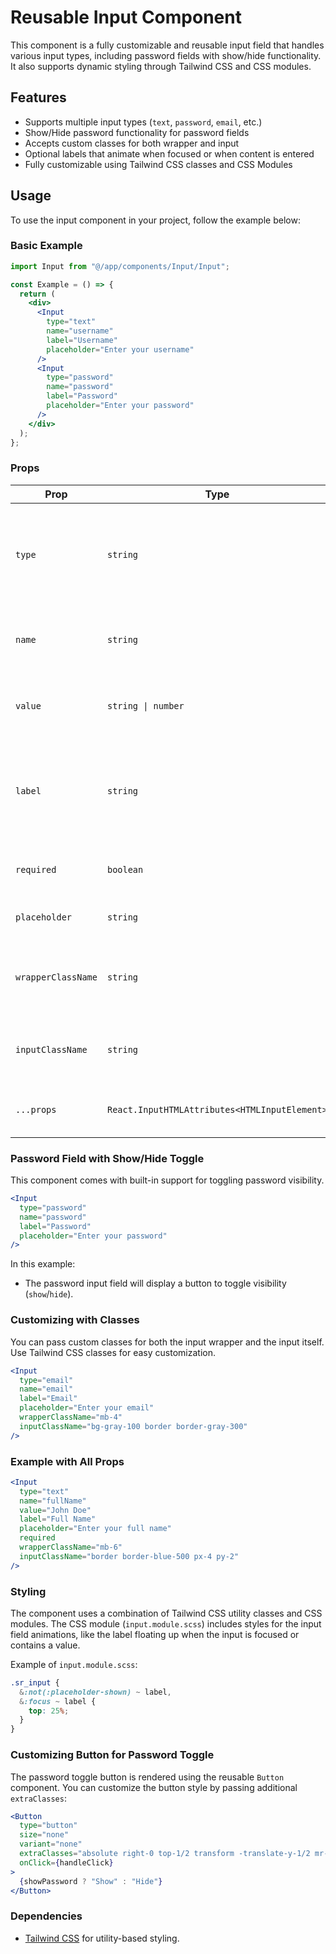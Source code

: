 # Reusable Input Component

This component is a fully customizable and reusable input field that handles various input types, including password fields with show/hide functionality. It also supports dynamic styling through Tailwind CSS and CSS modules.

## Features

- Supports multiple input types (`text`, `password`, `email`, etc.)
- Show/Hide password functionality for password fields
- Accepts custom classes for both wrapper and input
- Optional labels that animate when focused or when content is entered
- Fully customizable using Tailwind CSS classes and CSS Modules

## Usage

To use the input component in your project, follow the example below:

### Basic Example

```jsx
import Input from "@/app/components/Input/Input";

const Example = () => {
  return (
    <div>
      <Input
        type="text"
        name="username"
        label="Username"
        placeholder="Enter your username"
      />
      <Input
        type="password"
        name="password"
        label="Password"
        placeholder="Enter your password"
      />
    </div>
  );
};
```

### Props

| Prop               | Type                                          | Default              | Description                                                                                      |
| ------------------ | --------------------------------------------- | -------------------- | ------------------------------------------------------------------------------------------------ |
| `type`             | `string`                                      | `"text"`             | The type of the input field. Can be any valid input type like `"text"`, `"password"`, `"email"`. |
| `name`             | `string`                                      | `undefined`          | The name of the input field. Used for form submissions.                                          |
| `value`            | `string \| number`                            | `undefined`          | The value of the input field. Can be controlled or uncontrolled.                                 |
| `label`            | `string`                                      | `undefined`          | A label for the input. It will animate when the field is focused or contains a value.            |
| `required`         | `boolean`                                     | `false`              | Sets whether the input field is required.                                                        |
| `placeholder`      | `string`                                      | `""`                 | Placeholder text for the input field.                                                            |
| `wrapperClassName` | `string`                                      | `""`                 | Extra classes for the input wrapper (parent `div` element).                                      |
| `inputClassName`   | `string`                                      | `"px-6 py-4 w-full"` | Extra classes for the `input` element itself.                                                    |
| `...props`         | `React.InputHTMLAttributes<HTMLInputElement>` | N/A                  | Any additional standard input props.                                                             |

### Password Field with Show/Hide Toggle

This component comes with built-in support for toggling password visibility.

```jsx
<Input
  type="password"
  name="password"
  label="Password"
  placeholder="Enter your password"
/>
```

In this example:

- The password input field will display a button to toggle visibility (`show`/`hide`).

### Customizing with Classes

You can pass custom classes for both the input wrapper and the input itself. Use Tailwind CSS classes for easy customization.

```jsx
<Input
  type="email"
  name="email"
  label="Email"
  placeholder="Enter your email"
  wrapperClassName="mb-4"
  inputClassName="bg-gray-100 border border-gray-300"
/>
```

### Example with All Props

```jsx
<Input
  type="text"
  name="fullName"
  value="John Doe"
  label="Full Name"
  placeholder="Enter your full name"
  required
  wrapperClassName="mb-6"
  inputClassName="border border-blue-500 px-4 py-2"
/>
```

### Styling

The component uses a combination of Tailwind CSS utility classes and CSS modules. The CSS module (`input.module.scss`) includes styles for the input field animations, like the label floating up when the input is focused or contains a value.

Example of `input.module.scss`:

```scss
.sr_input {
  &:not(:placeholder-shown) ~ label,
  &:focus ~ label {
    top: 25%;
  }
}
```

### Customizing Button for Password Toggle

The password toggle button is rendered using the reusable `Button` component. You can customize the button style by passing additional `extraClasses`:

```jsx
<Button
  type="button"
  size="none"
  variant="none"
  extraClasses="absolute right-0 top-1/2 transform -translate-y-1/2 mr-4"
  onClick={handleClick}
>
  {showPassword ? "Show" : "Hide"}
</Button>
```

### Dependencies

- [Tailwind CSS](https://tailwindcss.com/) for utility-based styling.
